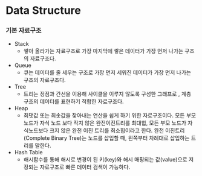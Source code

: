 # Data Structure

### 기본 자료구조
* Stack 
	* 쌓아 올라가는 자료구조로 가장 마지막에 쌓은 데이터가 가장 먼저 나가는 구조의 자료구조다.
* Queue
	* 큐는 데이터를 줄 세우는 구조로 가장 먼저 세워진 데이터가 가장 먼저 나가는 구조의 자료구조다.
* Tree
	* 트리는 정점과 간선을 이용해 사이클을 이루지 않도록 구성한 그래프로 , 계층 구조의 데이터를 표현하기 적합한 자료구조다.
* Heap
	* 최댓값 또는 최솟값을 찾아내는 연산을 쉽게 하기 위한 자료구조이다. 모든 부모 노드가 자식 노드 보다 작지 않은 완전이진트리를 최대힙, 모든 부모 노드가 자식노드보다 크지 않은 완전 이진 트리를 최소힙이라고 한다. 완전 이진트리(Complete Binary Tree)는 노드를 삽입할 때, 왼쪽부터 차례대로 삽입하는 트리를 말한다.
* Hash Table
	* 해시함수를 통해 해시로 변경이 된 키(key)와 해시 매핑되는 값(value)으로 저장되는 자료구조로 빠른 데이터 검색이 가능하다.
